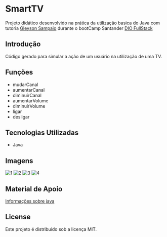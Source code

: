 # SmartTV

Projeto didático desenvolvido na prática da utilização basica do Java com tutoria [Gleyson Sampaio](https://www.linkedin.com/in/glysns/) durante o bootCamp Santander [DIO FullStack](https://www.dio.me/)

## Introdução

Código gerado para simular a ação de um usuário na utilização de uma TV.

## Funções

- mudarCanal
- aumentarCanal
- diminuirCanal
- aumentarVolume
- diminuirVolume
- ligar
- desligar
 

## Tecnologias Utilizadas 

- Java

## Imagens

![1](https://github.com/ancgci/ava-Basico-Dio/blob/main/imagens/1.png)
![2](https://github.com/ancgci/ava-Basico-Dio/blob/main/imagens/2.png)
![3](https://github.com/ancgci/ava-Basico-Dio/blob/main/imagens/3.png)
![4](https://github.com/ancgci/ava-Basico-Dio/blob/main/imagens/4.png)

## Material de Apoio

[Informações sobre java](https://glysns.gitbook.io/java-basico)

## License

Este projeto é distribuído sob a licença MIT.
